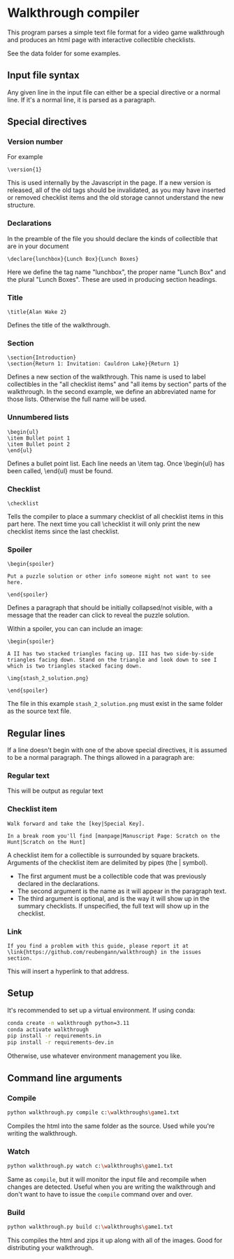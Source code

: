 # Walkthrough compiler

This program parses a simple text file format for a video game walkthrough and produces an html page with interactive collectible checklists.

See the data folder for some examples.

## Input file syntax

Any given line in the input file can either be a special directive or a normal line. If it's a normal line, it is parsed as a paragraph.

## Special directives

### Version number

For example
```
\version{1}
```

This is used internally by the Javascript in the page. If a new version is released, all of the old tags should be invalidated, as you may have inserted or removed checklist items and the old storage cannot understand the new structure.

### Declarations

In the preamble of the file you should declare the kinds of collectible that are in your document

```
\declare{lunchbox}{Lunch Box}{Lunch Boxes}
```

Here we define the tag name "lunchbox", the proper name "Lunch Box" and the plural "Lunch Boxes". These are used in producing section headings.

### Title

```
\title{Alan Wake 2}
```

Defines the title of the walkthrough.

### Section

```
\section{Introduction}
\section{Return 1: Invitation: Cauldron Lake}{Return 1}
```

Defines a new section of the walkthrough. This name is used to label collectibles in the "all checklist items" and "all items by section" parts of the walkthrough. In the second example, we define an abbreviated name for those lists. Otherwise the full name will be used.

### Unnumbered lists

```
\begin{ul}
\item Bullet point 1
\item Bullet point 2
\end{ul}
```

Defines a bullet point list. Each line needs an \item tag. Once \begin{ul} has been called, \end{ul} must be found.

### Checklist

```
\checklist
```

Tells the compiler to place a summary checklist of all checklist items in this part here. The next time you call \checklist it will only print the new checklist items since the last checklist.

### Spoiler

```
\begin{spoiler}

Put a puzzle solution or other info someone might not want to see here.

\end{spoiler}
```

Defines a paragraph that should be initially collapsed/not visible, with a message that the reader can click to reveal the puzzle solution.

Within a spoiler, you can can include an image:

```
\begin{spoiler}

A II has two stacked triangles facing up. III has two side-by-side triangles facing down. Stand on the triangle and look down to see I which is two triangles stacked facing down.

\img{stash_2_solution.png}

\end{spoiler}
```

The file in this example `stash_2_solution.png` must exist in the same folder as the source text file.

## Regular lines

If a line doesn't begin with one of the above special directives, it is assumed to be a normal paragraph. The things allowed in a paragraph are:

### Regular text

This will be output as regular text

### Checklist item

```
Walk forward and take the [key|Special Key].

In a break room you'll find [manpage|Manuscript Page: Scratch on the Hunt|Scratch on the Hunt]
```

A checklist item for a collectible is surrounded by square brackets. Arguments of the checklist item are delimited by pipes (the | symbol). 
- The first argument must be a collectible code that was previously declared in the declarations. 
- The second argument is the name as it will appear in the paragraph text. 
- The third argument is optional, and is the way it will show up in the summary checklists. If unspecified, the full text will show up in the checklist.

### Link

```
If you find a problem with this guide, please report it at \link{https://github.com/reubengann/walkthrough} in the issues section.
```

This will insert a hyperlink to that address.

## Setup

It's recommended to set up a virtual environment. If using conda:

```bash
conda create -n walkthrough python=3.11
conda activate walkthrough
pip install -r requirements.in
pip install -r requirements-dev.in
```

Otherwise, use whatever environment management you like.

## Command line arguments

### Compile

```bash
python walkthrough.py compile c:\walkthroughs\game1.txt
```

Compiles the html into the same folder as the source. Used while you're writing the walkthrough.

### Watch

```bash
python walkthrough.py watch c:\walkthroughs\game1.txt
```

Same as `compile`, but it will monitor the input file and recompile when changes are detected. Useful when you are writing the walkthrough and don't want to have to issue the `compile` command over and over.

### Build

```bash
python walkthrough.py build c:\walkthroughs\game1.txt
```

This compiles the html and zips it up along with all of the images. Good for distributing your walkthrough.
